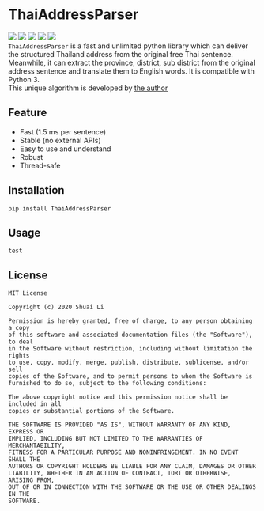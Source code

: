 # ThaiAddressParser  
![](https://img.shields.io/badge/language-python3-green.svg) ![](https://img.shields.io/badge/author-Shuai_Li-black.svg) ![](https://img.shields.io/badge/building-pass-yellow.svg) ![](https://img.shields.io/badge/license-MIT-pink.svg) ![](https://img.shields.io/badge/version-0.0.1-red.svg)    
`ThaiAddressParser` is a fast and unlimited python library which can deliver the structured Thailand address from the original free Thai sentence.   
Meanwhile, it can extract the province, district, sub district from the original address sentence and translate them to English words.
It is compatible with Python 3.  
This unique algorithm is developed by [the author](https://github.com/HandsomeBrotherShuaiLi)
## Feature  
* Fast (1.5 ms per sentence) 
* Stable (no external APIs)
* Easy to use and understand
* Robust
* Thread-safe
## Installation
```angular2
pip install ThaiAddressParser
```
## Usage
```angular2
test
```
## License
```angular2
MIT License

Copyright (c) 2020 Shuai Li

Permission is hereby granted, free of charge, to any person obtaining a copy
of this software and associated documentation files (the "Software"), to deal
in the Software without restriction, including without limitation the rights
to use, copy, modify, merge, publish, distribute, sublicense, and/or sell
copies of the Software, and to permit persons to whom the Software is
furnished to do so, subject to the following conditions:

The above copyright notice and this permission notice shall be included in all
copies or substantial portions of the Software.

THE SOFTWARE IS PROVIDED "AS IS", WITHOUT WARRANTY OF ANY KIND, EXPRESS OR
IMPLIED, INCLUDING BUT NOT LIMITED TO THE WARRANTIES OF MERCHANTABILITY,
FITNESS FOR A PARTICULAR PURPOSE AND NONINFRINGEMENT. IN NO EVENT SHALL THE
AUTHORS OR COPYRIGHT HOLDERS BE LIABLE FOR ANY CLAIM, DAMAGES OR OTHER
LIABILITY, WHETHER IN AN ACTION OF CONTRACT, TORT OR OTHERWISE, ARISING FROM,
OUT OF OR IN CONNECTION WITH THE SOFTWARE OR THE USE OR OTHER DEALINGS IN THE
SOFTWARE.
```


